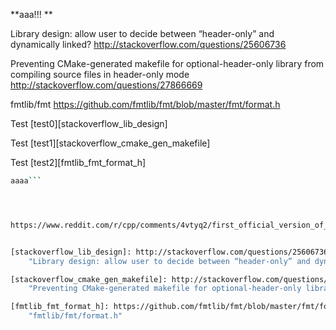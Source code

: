 
**aaa!!! **

Library design: allow user to decide between “header-only” and dynamically linked?
http://stackoverflow.com/questions/25606736

Preventing CMake-generated makefile for optional-header-only library from compiling source files in header-only mode
http://stackoverflow.com/questions/27866669

fmtlib/fmt
https://github.com/fmtlib/fmt/blob/master/fmt/format.h

Test [test0][stackoverflow_lib_design]

Test [test1][stackoverflow_cmake_gen_makefile]

Test [test2][fmtlib_fmt_format_h]


```bash
aaaa```




https://www.reddit.com/r/cpp/comments/4vtyq2/first_official_version_of_spdlog_a_super_fast_c/d61mcdw


[stackoverflow_lib_design]: http://stackoverflow.com/questions/25606736
    "Library design: allow user to decide between “header-only” and dynamically linked?"

[stackoverflow_cmake_gen_makefile]: http://stackoverflow.com/questions/27866669
    "Preventing CMake-generated makefile for optional-header-only library from compiling source files in header-only mode"

[fmtlib_fmt_format_h]: https://github.com/fmtlib/fmt/blob/master/fmt/format.h
    "fmtlib/fmt/format.h"
